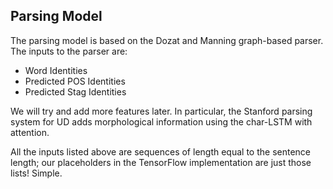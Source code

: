 ## Parsing Model

The parsing model is based on the Dozat and Manning graph-based parser.
The inputs to the parser are:

* Word Identities
* Predicted POS Identities
* Predicted Stag Identities

We will try and add more features later. In particular, the Stanford parsing system for UD adds morphological information using the char-LSTM with attention.

All the inputs listed above are sequences of length equal to the sentence length; our placeholders in the TensorFlow implementation are just those lists! Simple.

